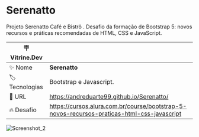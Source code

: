 # Serenatto

Projeto Serenatto Café e Bistrô . Desafio da formação de Bootstrap 5: novos recursos e práticas recomendadas de HTML, CSS e JavaScript.

| :placard: Vitrine.Dev |     |
| -------------  | --- |
| :sparkles: Nome        | **Serenatto**
| :label: Tecnologias | Bootstrap e Javascript.
| :rocket: URL         | https://andreduarte99.github.io/Serenatto/
| :fire: Desafio     | https://cursos.alura.com.br/course/bootstrap-5-novos-recursos-praticas-html-css-javascript

<!-- Inserir imagem com a #vitrinedev ao final do link -->


![Screenshot_2](https://github.com/user-attachments/assets/520a18dc-76d3-4c12-a41f-a9e2affd19a2#vitrinedev)

